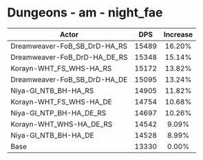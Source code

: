 # Dungeons - am - night_fae
| Actor | DPS | Increase |
|---|:---:|:---:|
|Dreamweaver-FoB_SB_DrD-HA_RS|15489|16.20%|
|Dreamweaver-FoB_DrD-HA_DE_RS|15348|15.14%|
|Korayn-WHT_FS_WHS-HA_RS|15172|13.82%|
|Dreamweaver-FoB_SB_DrD-HA_DE|15095|13.24%|
|Niya-GI_NTB_BH-HA_RS|14905|11.82%|
|Korayn-WHT_FS_WHS-HA_DE|14754|10.68%|
|Niya-GI_NTP_BH-HA_DE_RS|14697|10.26%|
|Korayn-WHT_WHS-HA_DE_RS|14542|9.09%|
|Niya-GI_NTB_BH-HA_DE|14528|8.99%|
|Base|13330|0.00%|

